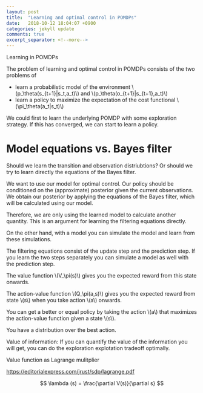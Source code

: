```yaml
---
layout: post
title:  "Learning and optimal control in POMDPs"
date:   2018-10-12 18:04:07 +0900
categories: jekyll update
comments: true
excerpt_separator: <!--more-->
---
```


<!--more-->

Learning in POMDPs

The problem of learning and optimal control in POMDPs consists of the two problems of 

* learn a probabilistic model of the environment \\(p_\theta(s_{t+1}\|s_t,a_t)\\) and \\(p_\theta(o_{t+1}\|s_{t+1},a_t)\\)
* learn a policy to maximize the expectation of the cost functional \\(\pi_\theta(a_t\|s_t)\\)


We could first to learn the underlying POMDP with some exploration strategy. If this has converged, we can start to learn a policy.


# Model equations vs. Bayes filter

Should we learn the transition and observation distriubtions? Or should we try to learn directly the equations of the Bayes filter.

We want to use our model for optimal control. Our policy should be conditioned on the (approximate) posterior given the current observations. We obtain our posterior by applying the equations of the Bayes filter, which will be calculated using our model.

Therefore, we are only using the learned model to calculate another quantity. This is an argument for learning the filtering equations directly.

On the other hand, with a model you can simulate the model and learn from these simulations.

The filtering equations consist of the update step and the prediction step. If you learn the two steps separately you can simulate a model as well with the prediction step.


The value function \\(V_\pi(s)\\) gives you the expected reward from this state onwards.

The action-value function \\(Q_\pi(a,s)\\) gives you the expected reward from state \\(s\\) when you take action \\(a\\) onwards.

You can get a better or equal policy by taking the action \\(a\\) that maximizes the action-value function given a state \\(s\\).

You have a distribution over the best action.

Value of information: If you can quantify the value of the information you will get, you can do the exploration explotation tradeoff optimally.


Value function as Lagrange mulitplier

https://editorialexpress.com/jrust/sdp/lagrange.pdf


$$ \lambda (s) = \frac{\partial V(s)}{\partial s} $$


<script src="https://d3js.org/d3.v5.min.js" charset="utf-8"></script>
<script type="text/javascript" async src="https://cdn.mathjax.org/mathjax/latest/MathJax.js?config=TeX-AMS-MML_SVG"></script>
  <script src="https://cdn.plot.ly/plotly-latest.min.js"></script>

